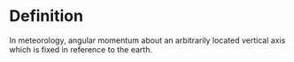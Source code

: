 # Definition

In meteorology, angular momentum about an arbitrarily located vertical
axis which is fixed in reference to the earth.
